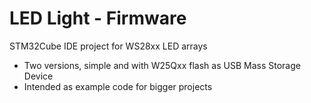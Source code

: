# LED Light - Firmware

STM32Cube IDE project for WS28xx LED arrays

- Two versions, simple and with W25Qxx flash as USB Mass Storage Device
- Intended as example code for bigger projects